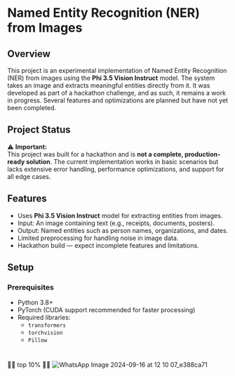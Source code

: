 # Named Entity Recognition (NER) from Images

## Overview

This project is an experimental implementation of Named Entity Recognition (NER) from images using the **Phi 3.5 Vision Instruct** model. The system takes an image and extracts meaningful entities directly from it. It was developed as part of a hackathon challenge, and as such, it remains a work in progress. Several features and optimizations are planned but have not yet been completed.

## Project Status

⚠️ **Important:**  
This project was built for a hackathon and is **not a complete, production-ready solution**. The current implementation works in basic scenarios but lacks extensive error handling, performance optimizations, and support for all edge cases.

## Features

- Uses **Phi 3.5 Vision Instruct** model for extracting entities from images.
- Input: An image containing text (e.g., receipts, documents, posters).
- Output: Named entities such as person names, organizations, and dates.
- Limited preprocessing for handling noise in image data.
- Hackathon build — expect incomplete features and limitations.

## Setup

### Prerequisites

- Python 3.8+
- PyTorch (CUDA support recommended for faster processing)
- Required libraries:
  - `transformers`
  - `torchvision`
  - `Pillow`
#
🎊🎊 top 10% 🎊🎊
![WhatsApp Image 2024-09-16 at 12 10 07_e388ca71](https://github.com/user-attachments/assets/f3791ea6-b243-4727-9b87-7a116633854e)

